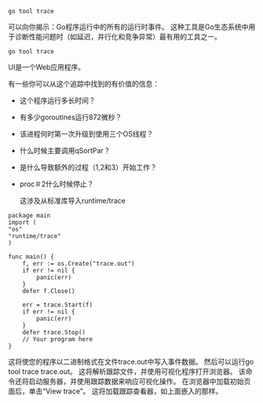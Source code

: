 `go tool trace`

可以向你揭示：Go程序运行中的所有的运行时事件。 这种工具是Go生态系统中用于诊断性能问题时（如延迟，并行化和竞争异常）最有用的工具之一。

`go tool trace`

UI是一个Web应用程序。

有一些你可以从这个追踪中找到的有价值的信息：

* 这个程序运行多长时间？

* 有多少goroutines运行872微秒？

* 该进程何时第一次升级到使用三个OS线程？

* 什么时候主要调用qSortPar？

* 是什么导致额外的过程（1,2和3）开始工作？

* proc＃2什么时候停止？

  这涉及从标准库导入runtime/trace

```
package main
import (
"os"
"runtime/trace"
)

func main() {
    f, err := os.Create("trace.out")
    if err != nil {
        panic(err)
    }
    defer f.Close()

    err = trace.Start(f)
    if err != nil {
        panic(err)
    }
    defer trace.Stop()
    // Your program here
}
```

这将使您的程序以二进制格式在文件trace.out中写入事件数据。 然后可以运行go tool trace trace.out。 这将解析跟踪文件，并使用可视化程序打开浏览器。 该命令还将启动服务器，并使用跟踪数据来响应可视化操作。 在浏览器中加载初始页面后，单击“View trace”。 这将加载跟踪查看器，如上面嵌入的那样。

